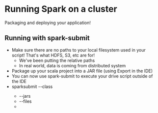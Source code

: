 # Running Spark on a cluster

Packaging and deploying your application!

## Running with spark-submit

* Make sure there are no paths to your local filesystem used in your script! That's what HDFS, S3, etc are for!
    - We've been putting the relative paths
    - In real world, data is coming from distributed system
* Package up your scala project into a JAR file (using Export in the IDE)
* You can now use spark-submit to execute your drive script outside of the IDE
* sparksubmit --class <CLASS OBJECT THAT CONTAINS MAIN>
    - --jars <paths to any dependencies>
    - --files <files you want placed alongside application>
    - <YOUR JAR FILE>
